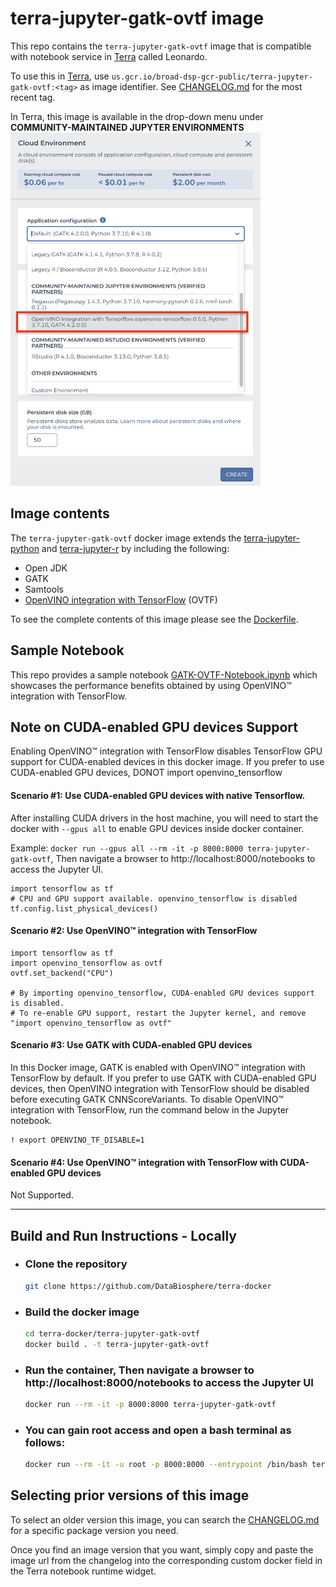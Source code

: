 # terra-jupyter-gatk-ovtf image

This repo contains the `terra-jupyter-gatk-ovtf` image that is compatible with notebook service in [Terra](https://app.terra.bio/) called Leonardo. 

To use this in [Terra](https://app.terra.bio/), use `us.gcr.io/broad-dsp-gcr-public/terra-jupyter-gatk-ovtf:<tag>` as image identifier. See [CHANGELOG.md](CHANGELOG.md) for the most recent tag.

In Terra, this image is available in the drop-down menu under **COMMUNITY-MAINTAINED JUPYTER ENVIRONMENTS**
<img src="terra-ovtf-gatk.png" width="400">



## Image contents

The `terra-jupyter-gatk-ovtf` docker image extends the [terra-jupyter-python](../terra-jupyter-python/README.md) and [terra-jupyter-r](../terra-jupyter-r/README.md) by including the following:

- Open JDK
- GATK
- Samtools
- [OpenVINO integration with TensorFlow](https://github.com/openvinotoolkit/openvino_tensorflow) (OVTF)

To see the complete contents of this image please see the [Dockerfile](./Dockerfile).

## Sample Notebook

This repo provides a sample notebook [GATK-OVTF-Notebook.ipynb](./GATK-OVTF-Notebook.ipynb) which showcases the performance benefits obtained by using OpenVINO™ integration with TensorFlow.

## Note on CUDA-enabled GPU devices Support

Enabling OpenVINO™ integration with TensorFlow disables TensorFlow GPU support for CUDA-enabled devices in this docker image.
If you prefer to use CUDA-enabled GPU devices, DONOT import openvino_tensorflow

#### Scenario #1: Use CUDA-enabled GPU devices with native Tensorflow.
After installing CUDA drivers in the host machine, you will need to start the docker with `--gpus all` to enable GPU devices inside docker container.

Example: `docker run --gpus all --rm -it -p 8000:8000 terra-jupyter-gatk-ovtf`, Then navigate a browser to http://localhost:8000/notebooks to access the Jupyter UI.

```
import tensorflow as tf
# CPU and GPU support available. openvino_tensorflow is disabled
tf.config.list_physical_devices()
```

#### Scenario #2: Use OpenVINO™ integration with TensorFlow
```
import tensorflow as tf
import openvino_tensorflow as ovtf
ovtf.set_backend("CPU")

# By importing openvino_tensorflow, CUDA-enabled GPU devices support is disabled. 
# To re-enable GPU support, restart the Jupyter kernel, and remove "import openvino_tensorflow as ovtf"
```

#### Scenario #3: Use GATK with CUDA-enabled GPU devices
In this Docker image, GATK is enabled with OpenVINO™ integration with TensorFlow by default.
If you prefer to use GATK with CUDA-enabled GPU devices, then OpenVINO integration with TensorFlow should be disabled before executing GATK CNNScoreVariants. To disable OpenVINO™ integration with TensorFlow, run the command below in the Jupyter notebook.
```   
! export OPENVINO_TF_DISABLE=1
```

#### Scenario #4: Use OpenVINO™ integration with TensorFlow with CUDA-enabled GPU devices

Not Supported.

---------


## Build and Run Instructions - **Locally**

- ### Clone the repository

  ```bash
  git clone https://github.com/DataBiosphere/terra-docker

  ```

- ### Build the docker image

  ```bash
  cd terra-docker/terra-jupyter-gatk-ovtf
  docker build . -t terra-jupyter-gatk-ovtf
  ```

- ### Run the container, Then navigate a browser to http://localhost:8000/notebooks to access the Jupyter UI

  ```bash
  docker run --rm -it -p 8000:8000 terra-jupyter-gatk-ovtf
  ```

- ### You can gain root access and open a bash terminal as follows:

  ```bash
  docker run --rm -it -u root -p 8000:8000 --entrypoint /bin/bash terra-jupyter-gatk-ovtf
  ```

## Selecting prior versions of this image

To select an older version this image, you can search the [CHANGELOG.md](./CHANGELOG.md) for a specific package version you need.

Once you find an image version that you want, simply copy and paste the image url from the changelog into the corresponding custom docker field in the Terra notebook runtime widget.
